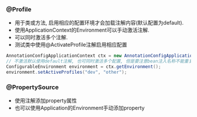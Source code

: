 ### @Profile
- 用于类或方法, 启用相应的配置环境才会加载注解内容(默认配置为default).  
- 使用ApplicationContext的Environment可以手动激活注解.  
- 可以同时激活多个注解.  
- 测试类中使用@ActivateProfile注解启用相应配置
```java
AnnotationConfigApplicationContext ctx = new AnnotationConfigApplicationContext();
// 不激活默认使用default注解, 也可同时激活多个配置, 但是要注意bean注入名称不能重复复
ConfigurableEnvironment environment = ctx.getEnvironment();
environment.setActiveProfiles("dev", "other");
```


### @PropertySource
- 使用注解添加property属性
- 也可以使用Application的Environment手动添加property  
